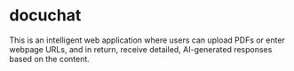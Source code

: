 # docuchat
This is an intelligent web application where users can upload PDFs or enter webpage URLs, and in return, receive detailed, AI-generated responses based on the content.

